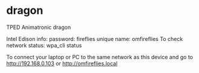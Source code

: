 # dragon
TPED Animatronic dragon

Intel Edison info:
password: fireflies
unique name: omfireflies
To check network status: wpa_cli status

To connect your laptop or PC to the same network as this device and go to http://192.168.0.103 or http://omfireflies.local
